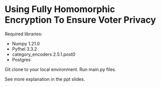 # Using Fully Homomorphic Encryption To Ensure Voter Privacy

Required libraries:

-  Numpy 1.21.0
-  Pyfhel 3.3.2
-  category_encoders 2.5.1.post0
-  Postgres

Git clone to your local environment. Run main.py files.

See more explanation in the ppt slides.


